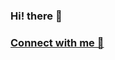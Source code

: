 ###                                                      Hi! there 👋
### [Connect with me 💬](https://twitter.com/Abhijitroy_dev) 
 

